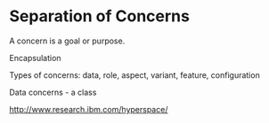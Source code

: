 # Separation of Concerns

A concern is a goal or purpose.  


Encapsulation


Types of concerns:
data, role, aspect, variant, feature, configuration




Data concerns - a class


http://www.research.ibm.com/hyperspace/